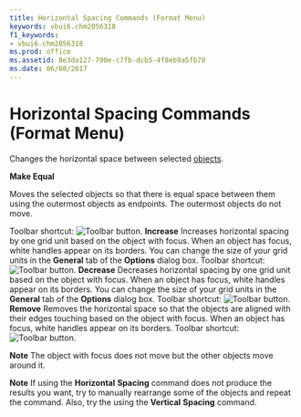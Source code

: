 ```yaml
---
title: Horizontal Spacing Commands (Format Menu)
keywords: vbui6.chm2056318
f1_keywords:
- vbui6.chm2056318
ms.prod: office
ms.assetid: 8e3da127-790e-c7fb-dcb5-4f8eb9a5fb70
ms.date: 06/08/2017
---
```



# Horizontal Spacing Commands (Format Menu)

Changes the horizontal space between selected [objects](vbe-glossary.md).

 **Make Equal**

Moves the selected objects so that there is equal space between them using the outermost objects as endpoints. The outermost objects do not move.

Toolbar shortcut: 
![Toolbar button](images/tbr_heql_ZA01201706.gif).
 **Increase**
Increases horizontal spacing by one grid unit based on the object with focus. When an object has focus, white handles appear on its borders. You can change the size of your grid units in the  **General** tab of the **Options** dialog box.
Toolbar shortcut: 
![Toolbar button](images/tbr_hinc_ZA01201707.gif).
 **Decrease**
Decreases horizontal spacing by one grid unit based on the object with focus. When an object has focus, white handles appear on its borders. You can change the size of your grid units in the  **General** tab of the **Options** dialog box.
Toolbar shortcut: 
![Toolbar button](images/tbr_hdec_ZA01201705.gif).
 **Remove**
Removes the horizontal space so that the objects are aligned with their edges touching based on the object with focus. When an object has focus, white handles appear on its borders.
Toolbar shortcut: 
![Toolbar button](images/tbr_hrem_ZA01201708.gif).

 **Note**  The object with focus does not move but the other objects move around it.


 **Note**  If using the  **Horizontal** **Spacing** command does not produce the results you want, try to manually rearrange some of the objects and repeat the command. Also, try the using the **Vertical** **Spacing** command.



